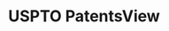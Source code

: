 ---
layout: default
bigquery: https://console.cloud.google.com/bigquery?p=patents-public-data&d=patentsview&page=dataset
citation: Attribution should be given to PatentsView for use, distribution, or derivative
  works.
code: https://github.com/CSSIP-AIR/PatentsView-Code-Snippets/
contributors: USPTO
cost: None
description: 'PatentsView includes US patent data including raw data (summaries, applications,
  pregrant applications), disambugations of inventors and assignees, and inventor
  gender estimates.  Also foreign priority data, # of figures and sheets, and government
  interest statements.'
documentation: https://patentsview.org/query/builder-faqs
last_edit: Mon, 04 Apr 2022 19:02:57 GMT
location: https://patentsview.org/
maintained_by: USPTO
record_creation_timestamp: 12/2/2020 17:20:46
schema_fields: '[''role'', ''doc_type'', ''series_code'', ''level_three'', ''id'',
  ''publication_number'', ''ipc_version_indicator'', ''location_id'', ''disamb_assignee_id_20181127'',
  ''title'', ''subgroup_id'', ''_371_date'', ''subgroup'', ''disamb_assignee_id_20191008'',
  ''fname'', ''male'', ''lname'', ''latin_name'', ''field_title'', ''dependent'',
  ''sequence'', ''lawyer_id'', ''latlong'', ''level_one'', ''name_first'', ''filename'',
  ''action_date'', ''relkind'', ''variety'', ''main_group'', ''rawassignee_id'', ''group'',
  ''num_claims'', ''rawlocation_id'', ''f102_date'', ''longitude'', ''male_flag'',
  ''disamb_inventor_id_20191008'', ''name_last'', ''applicant_type'', ''disamb_inventor_id_20171226'',
  ''county'', ''doctype'', ''disamb_inventor_id_20170307'', ''group_id'', ''rule_47'',
  ''name'', ''sector_title'', ''exemplary'', ''state_fips'', ''text'', ''organization'',
  ''symbol_position'', ''latitude'', ''rawinventor_id'', ''disamb_inventor_id_20200929'',
  ''deceased'', ''section_id'', ''disamb_inventor_id_20200331'', ''designation'',
  ''disclaimer_date'', ''application_id'', ''abstract'', ''subclass'', ''disamb_assignee_id_20190312'',
  ''inventor_id'', ''state'', ''type'', ''disamb_inventor_id_20180528'', ''classification_level'',
  ''term_grant'', ''_102_date'', ''rel_id'', ''num'', ''attribution_status'', ''lapse_of_patent'',
  ''number'', ''field_id'', ''uuid'', ''disamb_inventor_id_20190820'', ''disamb_inventor_id_20190312'',
  ''disamb_assignee_id_20190820'', ''category'', ''classification_data_source'', ''withdrawn'',
  ''ipc_class'', ''disamb_assignee_id_20191231'', ''subcategory_id'', ''disamb_inventor_id_20181127'',
  ''disamb_inventor_id_20191231'', ''organization_id'', ''contract_award_number'',
  ''term_disclaimer'', ''country_transformed'', ''num_figures'', ''date'', ''reldocno'',
  ''mainclass_id'', ''patent_id'', ''subsection_id'', ''level_two'', ''classification_status'',
  ''disamb_assignee_id_20200331'', ''category_id'', ''f371_date'', ''section'', ''disamb_assignee_id_20200929'',
  ''disamb_inventor_id_20171003'', ''country'', ''classification_value'', ''assignee_id'',
  ''term_extension'', ''subclass_id'', ''num_sheets'', ''city'', ''kind'', ''status'',
  ''length'', ''disamb_inventor_id_20201229'', ''disamb_inventor_id_20200630'', ''disamb_inventor_id_20170808'',
  ''gi_statement'', ''disamb_assignee_id_20200630'', ''county_fips'', ''citation_id'']'
shortname: patentsview
tags:
- disambiguation
- United States
- gender
terms_of_use: Creative Commons Attribution 4.0 International License.
timeframe: 1963-1999
title: USPTO PatentsView
uuid: cf1780b1-e265-4e49-8d1d-83b9cfe0fd9a
---